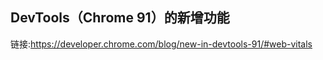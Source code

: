 ## DevTools（Chrome 91）的新增功能

链接:https://developer.chrome.com/blog/new-in-devtools-91/#web-vitals





